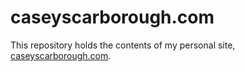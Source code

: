 # caseyscarborough.com

This repository holds the contents of my personal site, [caseyscarborough.com](http://caseyscarborough.com).